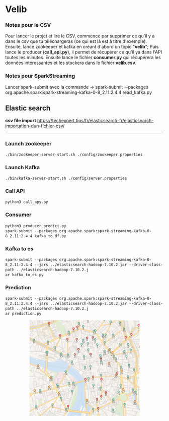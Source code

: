 # Velib

### Notes pour le CSV

Pour lancer le projet et lire le CSV, commence par supprimer ce qu'il y a dans le csv que tu téléchargeras (ce qui est là est à titre d'exemple). Ensuite, lance zookeeper 
et kafka en créant d'abord un topic "**velib**";
Puis lance le producer (**call_api.py**), il permet de récupérer ce qu'il ya dans l'API toutes les minutes. Ensuite lance le fichier **consumer.py** qui récupérera les données
intéressantes et les stockera dans le fichier **velib.csv**.

### Notes pour SparkStreaming 

Lancer spark-submit avec la commande ->  spark-submit --packages org.apache.spark:spark-streaming-kafka-0-8_2.11:2.4.4 read_kafka.py  


## Elastic search
**csv file import**
https://techexpert.tips/fr/elasticsearch-fr/elasticsearch-importation-dun-fichier-csv/

---
### Launch zookeeper
```
./bin/zookeeper-server-start.sh ./config/zookeeper.properties
```

### Launch Kafka
```
./bin/kafka-server-start.sh ./config/server.properties
```

### Call API 
```
python3 call_apy.py
```

### Consumer
```
python3 producer_predict.py
spark-submit --packages org.apache.spark:spark-streaming-kafka-0-8_2.11:2.4.4 kafka_to_df.py
```

### Kafka to es
```
spark-submit --packages org.apache.spark:spark-streaming-kafka-0-8_2.11:2.4.4 --jars ../elasticsearch-hadoop-7.10.2.jar --driver-class-path ../elasticsearch-hadoop-7.10.2.j
ar kafka_to_es.py
```

### Prediction
```
spark-submit --packages org.apache.spark:spark-streaming-kafka-0-8_2.11:2.4.4 --jars ../elasticsearch-hadoop-7.10.2.jar --driver-class-path ../elasticsearch-hadoop-7.10.2.j
ar prediction.py
```


<p align="center">
  <img src="images/VeloToulouse.PNG" width="350" title="hover text">
</p>


